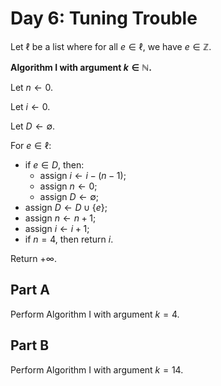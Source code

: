 <!-- day06.md -->

# Day 6: Tuning Trouble

Let $\ell$ be a list where for all $e\in\ell$, we have $e\in\mathbb{Z}$.

**Algorithm I with argument $k\in\mathbb{N}$.**

Let $n\leftarrow 0$.

Let $i\leftarrow 0$.

Let $D\leftarrow\emptyset$.

For $e\in\ell$:

* if $e\in D$, then:
  * assign $i\leftarrow i-(n-1)$;
  * assign $n\leftarrow 0$;
  * assign $D\leftarrow\emptyset$;
* assign $D\leftarrow D\cup\{e\}$;
* assign $n\leftarrow n+1$;
* assign $i\leftarrow i+1$;
* if $n=4$, then return $i$.

Return $+\infty$.

## Part A

Perform Algorithm I with argument $k=4$.

## Part B

Perform Algorithm I with argument $k=14$.
